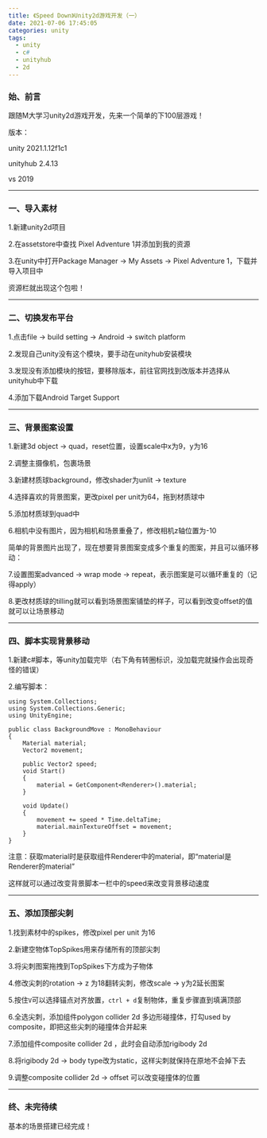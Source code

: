 ```yaml
---
title: 《Speed Down》Unity2d游戏开发（一）
date: 2021-07-06 17:45:05
categories: unity
tags:
  - unity
  - c#
  - unityhub
  - 2d
---
```




### 			始、前言

跟随M大学习unity2d游戏开发，先来一个简单的下100层游戏！



版本：

unity 2021.1.12f1c1

unityhub 2.4.13

vs 2019

<!--more-->

---



### 				一、导入素材

1.新建unity2d项目

2.在assetstore中查找 Pixel Adventure 1并添加到我的资源

3.在unity中打开Package Manager → My Assets → Pixel Adventure 1，下载并导入项目中

资源栏就出现这个包啦！



---



### 			二、切换发布平台

1.点击file → build setting → Android → switch platform

2.发现自己unity没有这个模块，要手动在unityhub安装模块

3.发现没有添加模块的按钮，要移除版本，前往官网找到改版本并选择从unityhub中下载

4.添加下载Android Target Support



---



### 			三、背景图案设置

1.新建3d object → quad，reset位置，设置scale中x为9，y为16

2.调整主摄像机，包裹场景

3.新建材质球background，修改shader为unlit → texture

4.选择喜欢的背景图案，更改pixel per unit为64，拖到材质球中

5.添加材质球到quad中

6.相机中没有图片，因为相机和场景重叠了，修改相机z轴位置为-10

简单的背景图片出现了，现在想要背景图案变成多个重复的图案，并且可以循环移动：

7.设置图案advanced → wrap mode → repeat，表示图案是可以循环重复的（记得apply）

8.更改材质球的tilling就可以看到场景图案铺垫的样子，可以看到改变offset的值就可以让场景移动



---



### 		四、脚本实现背景移动

1.新建c#脚本，等unity加载完毕（右下角有转圈标识，没加载完就操作会出现奇怪的错误）

2.编写脚本：

```
using System.Collections;
using System.Collections.Generic;
using UnityEngine;

public class BackgroundMove : MonoBehaviour
{
    Material material;
    Vector2 movement;

    public Vector2 speed;
    void Start()
    {
        material = GetComponent<Renderer>().material;
    }

    void Update()
    {
        movement += speed * Time.deltaTime;
        material.mainTextureOffset = movement;
    }
}
```

注意：获取material时是获取组件Renderer中的material，即“material是Renderer的material”

这样就可以通过改变背景脚本一栏中的speed来改变背景移动速度



---



### 	五、添加顶部尖刺

1.找到素材中的spikes，修改pixel per unit 为16

2.新建空物体TopSpikes用来存储所有的顶部尖刺

3.将尖刺图案拖拽到TopSpikes下方成为子物体

4.修改尖刺的rotation → z 为18翻转尖刺，修改scale → y为2延长图案

5.按住`V`可以选择锚点对齐放置，`ctrl + d`复制物体，重复步骤直到填满顶部

6.全选尖刺，添加组件polygon collider 2d 多边形碰撞体，打勾used by composite，即把这些尖刺的碰撞体合并起来

7.添加组件composite collider 2d ，此时会自动添加rigibody 2d

8.将rigibody 2d → body type改为static，这样尖刺就保持在原地不会掉下去

9.调整composite collider 2d → offset 可以改变碰撞体的位置



---



### 	终、未完待续

基本的场景搭建已经完成！
